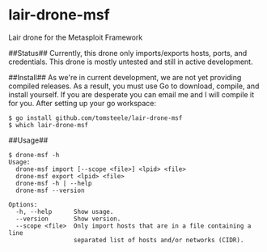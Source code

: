lair-drone-msf
==============

Lair drone for the Metasploit Framework

##Status##
Currently, this drone only imports/exports hosts, ports, and credentials. This drone is mostly untested and still in active development.

##Install##
As we're in current development, we are not yet providing compiled releases. As a result, you must use Go to download, compile, and install yourself. If you are desperate you can email me and I will compile it for you. After setting up your go workspace:
```
$ go install github.com/tomsteele/lair-drone-msf
$ which lair-drone-msf
```

##Usage##
```
$ drone-msf -h
Usage:
  drone-msf import [--scope <file>] <lpid> <file>
  drone-msf export <lpid> <file>
  drone-msf -h | --help
  drone-msf --version

Options:
  -h, --help      Show usage.
  --version       Show version.
  --scope <file>  Only import hosts that are in a file containing a line
                  separated list of hosts and/or networks (CIDR).
```
